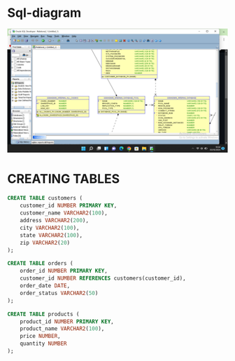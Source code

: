 # Sql-diagram
![alt text](Sql.png)

# CREATING TABLES
```    sql
CREATE TABLE customers (
    customer_id NUMBER PRIMARY KEY,
    customer_name VARCHAR2(100),
    address VARCHAR2(200),
    city VARCHAR2(100),
    state VARCHAR2(100),
    zip VARCHAR2(20)
);
```
```sql
CREATE TABLE orders (
    order_id NUMBER PRIMARY KEY,
    customer_id NUMBER REFERENCES customers(customer_id),
    order_date DATE,
    order_status VARCHAR2(50)
);
```
```sql
CREATE TABLE products (
    product_id NUMBER PRIMARY KEY,
    product_name VARCHAR2(100),
    price NUMBER,
    quantity NUMBER
);
```
